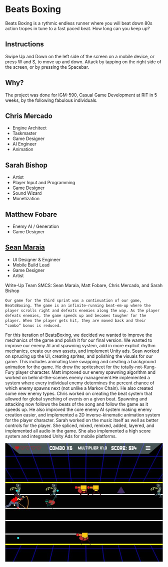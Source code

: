 # Beats Boxing


Beats Boxing is a rythmic endless runner where you will beat down 80s action tropes in tune to a fast paced beat. How long can you keep up? 

## Instructions
Swipe Up and Down on the left side of the screen on a mobile device, or press W and S, to move up and down. Attack by tapping on the right side of the screen, or by pressing the Spacebar.

## Why?
The project was done for IGM-590, Casual Game Development at RIT in 5 weeks, by the following fabulous individuals.

## Chris Mercado
* Engine Architect
* Taskmaster
* Game Designer
* AI Engineer
* Animation


## Sarah Bishop
* Artist
* Player Input and Programming
* Game Designer
* Sound Wizard
* Monetization


## Matthew Fobare
* Enemy AI / Generation
* Game Designer

## [Sean Maraia](http://seanmaraia.me "Sean Maraia")
* UI Designer & Engineer
* Mobile Build Lead
* Game Designer
* Artist

Write-Up
Team SMCS: Sean Maraia, Matt Fobare, Chris Mercado, and Sarah Bishop

	Our game for the third sprint was a continuation of our game, BeatsBoxing. The game is an infinite-running beat-em-up where the player scrolls right and defeats enemies along the way. As the player defeats enemies, the game speeds up and becomes tougher for the player. When the player gets hit, they are moved back and their “combo” bonus is reduced. 
For this iteration of BeatsBoxing, we decided we wanted to improve the mechanics of the game and polish it for our final version. We wanted to improve our enemy AI and spawning system, add in more explicit rhythm mechanics, create our own assets, and implement Unity ads.
Sean worked on sprucing up the UI, creating sprites, and polishing the visuals for our game. This includes animating lane swapping and creating a background animation for the game. He drew the spritesheet for the totally-not-Kung-Fury player character.
Matt improved our enemy spawning algorithm and worked on behind-the-scenes enemy management.He implemented a system where every individual enemy determines the percent chance of which enemy spawns next (not unlike a Markov Chain). He also created some new enemy types.
Chris worked on creating the beat system that allowed for global synching of events on a given beat. Spawning and attacking now follows the beats of the song and follow the game as it speeds up. He also improved the core enemy AI system making enemy creation easier, and implemented a 2D inverse-kinematic animation system for the player character.
Sarah worked on the music itself as well as better controls for the player. She spliced, mixed, remixed, added, layered, and implemented all audio in the game. She also implemented a high score system and integrated Unity Ads for mobile platforms. 

![Image of Game](screenshot.jpg "BeatsBoxing")